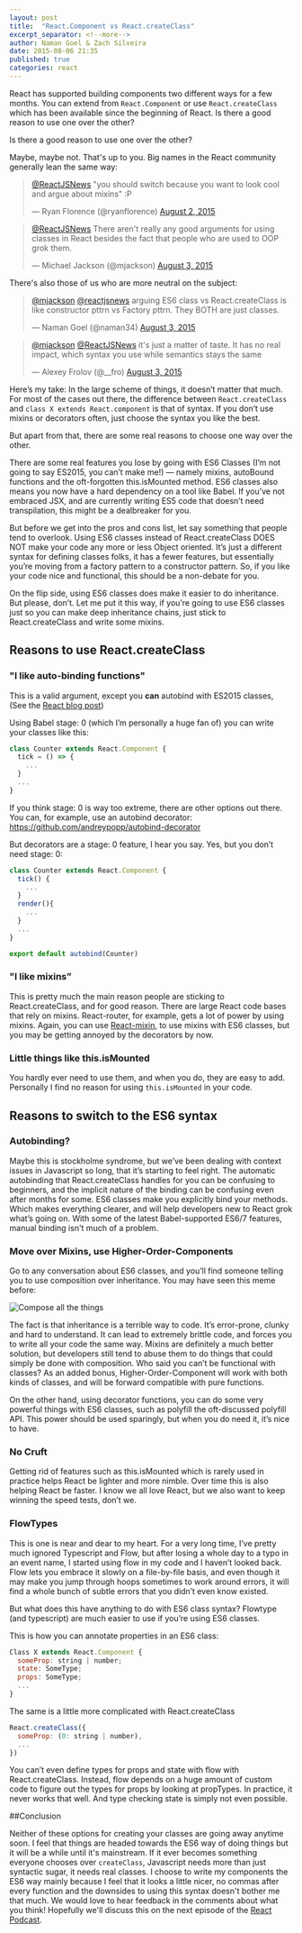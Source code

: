 ```yaml
---
layout: post
title:  "React.Component vs React.createClass"
excerpt_separator: <!--more-->
author: Naman Goel & Zach Silveira
date: 2015-08-06 21:35
published: true
categories: react
---
```


React has supported building components two different ways for a few months. You can extend from `React.Component` or use `React.createClass` which has been available since the beginning of React. Is there a good reason to use one over the other?

<!--more-->
Is there a good reason to use one over the other?

Maybe, maybe not. That's up to you. Big names in the React community generally lean the same way:

<blockquote class="twitter-tweet" lang="en"><p lang="en" dir="ltr"><a href="https://twitter.com/ReactJSNews">@ReactJSNews</a> &quot;you should switch because you want to look cool and argue about mixins&quot; :P</p>&mdash; Ryan Florence (@ryanflorence) <a href="https://twitter.com/ryanflorence/status/627985314393382912">August 2, 2015</a></blockquote>

<blockquote class="twitter-tweet" data-conversation="none" lang="en"><p lang="en" dir="ltr"><a href="https://twitter.com/ReactJSNews">@ReactJSNews</a> There aren&#39;t really any good arguments for using classes in React besides the fact that people who are used to OOP grok them.</p>&mdash; Michael Jackson (@mjackson) <a href="https://twitter.com/mjackson/status/628197552588886016">August 3, 2015</a></blockquote>

There's also those of us who are more neutral on the subject:

<blockquote class="twitter-tweet" data-conversation="none" lang="en"><p lang="en" dir="ltr"><a href="https://twitter.com/mjackson">@mjackson</a> <a href="https://twitter.com/ReactJSNews">@reactjsnews</a> arguing ES6 class vs React.createClass is like constructor pttrn vs Factory pttrn. They BOTH are just classes.</p>&mdash; Naman Goel (@naman34) <a href="https://twitter.com/naman34/status/628316538202947585">August 3, 2015</a></blockquote>

<blockquote class="twitter-tweet" data-conversation="none" lang="en"><p lang="en" dir="ltr"><a href="https://twitter.com/mjackson">@mjackson</a> <a href="https://twitter.com/ReactJSNews">@ReactJSNews</a> it&#39;s just a matter of taste. It has no real impact, which syntax you use while semantics stays the same</p>&mdash; Alexey Frolov (@__fro) <a href="https://twitter.com/__fro/status/628209100187402240">August 3, 2015</a></blockquote>

Here’s my take: In the large scheme of things, it doesn’t matter that much. For most of the cases out there, the difference between `React.createClass` and `class X extends React.component` is that of syntax. If you don’t use mixins or decorators often, just choose the syntax you like the best.

But apart from that, there are some real reasons to choose one way over the other.

There are some real features you lose by going with ES6 Classes (I’m not going to say ES2015, you can’t make me!) — namely mixins, autoBound functions and the oft-forgotten this.isMounted method. ES6 classes also means you now have a hard dependency on a tool like Babel. If you’ve not embraced JSX, and are currently writing ES5 code that doesn’t need transpilation, this might be a dealbreaker for you.

But before we get into the pros and cons list, let say something that people tend to overlook. Using ES6 classes instead of React.createClass DOES NOT make your code any more or less Object oriented. It’s just a different syntax for defining classes folks, it has a fewer features, but essentially you’re moving from a factory pattern to a constructor pattern. So, if you like your code nice and functional, this should be a non-debate for you.

On the flip side, using ES6 classes does make it easier to do inheritance. But please, don’t. Let me put it this way, if you’re going to use ES6 classes just so you can make deep inheritance chains, just stick to React.createClass and write some mixins.

## Reasons to use React.createClass

### "I like auto-binding functions"

This is a valid argument, except you **can** autobind with ES2015 classes, (See the [React blog post](https://facebook.github.io/react/blog/2015/01/27/react-v0.13.0-beta-1.html#autobinding))

Using Babel stage: 0 (which I’m personally a huge fan of) you can write your classes like this:

~~~js
class Counter extends React.Component {
  tick = () => {
    ...
  }
  ...
}

~~~

If you think stage: 0 is way too extreme, there are other options out there. You can, for example, use an autobind decorator: https://github.com/andreypopp/autobind-decorator

But decorators are a stage: 0 feature, I hear you say. Yes, but you don’t need stage: 0:

~~~js
class Counter extends React.Component {
  tick() {
    ...
  }
  render(){
    ...
  }
  ...
}

export default autobind(Counter)
~~~

### "I like mixins”

This is pretty much the main reason people are sticking to React.createClass, and for good reason. There are large React code bases that rely on mixins. React-router, for example, gets a lot of power by using mixins.
Again, you can use [React-mixin](https://www.npmjs.com/package/react-mixin), to use mixins with ES6 classes, but you may be getting annoyed by the decorators by now.

### Little things like this.isMounted

You hardly ever need to use them, and when you do, they are easy to add. Personally I find no reason for using `this.isMounted` in your code.

## Reasons to switch to the ES6 syntax

### Autobinding?
Maybe this is stockholme syndrome, but we’ve been dealing with context issues in Javascript so long, that it’s starting to feel right. The automatic autobinding that React.createClass handles for you can be confusing to beginners, and the implicit nature of the binding can be confusing even after months for some.
ES6 classes make you explicitly bind your methods. Which makes everything clearer, and will help developers new to React grok what’s going on. With some of the latest Babel-supported ES6/7 features, manual binding isn't much of a problem.

### Move over Mixins, use Higher-Order-Components
Go to any conversation about ES6 classes, and you’ll find someone telling you to use composition over inheritance. You may have seen this meme before:

![Compose all the things](https://encrypted-tbn2.gstatic.com/images?q=tbn:ANd9GcRW8W5l3CTR2UAHMvtdvCT-hyJc3Od5gJnyXyS6qrQQDXWLPevMkr164v_S)

The fact is that inheritance is a terrible way to code. It’s error-prone, clunky and hard to understand. It can lead to extremely brittle code, and forces you to write all your code the same way. Mixins are definitely a much better solution, but developers still tend to abuse them to do things that could simply be done with composition. Who said you can’t be functional with classes? As an added bonus, Higher-Order-Component will work with both kinds of classes, and will be forward compatible with pure functions.

On the other hand, using decorator functions, you can do some very powerful things with ES6 classes, such as polyfill the oft-discussed polyfill API. This power should be used sparingly, but when you do need it, it’s nice to have.

### No Cruft
Getting rid of features such as this.isMounted which is rarely used in practice helps React be lighter and more nimble. Over time this is also helping React be faster. I know we all love React, but we also want to keep winning the speed tests, don’t we.

### FlowTypes
This is one is near and dear to my heart. For a very long time, I’ve pretty much ignored Typescript and Flow, but after losing a whole day to a typo in an event name, I started using flow in my code and I haven’t looked back. Flow lets you embrace it slowly on a file-by-file basis, and even though it may make you jump through hoops sometimes to work around errors, it will find a whole bunch of subtle errors that you didn’t even know existed.

But what does this have anything to do with ES6 class syntax? Flowtype (and typescript) are much easier to use if you’re using ES6 classes.

This is how you can annotate properties in an ES6 class:

~~~js
Class X extends React.Component {
  someProp: string | number;
  state: SomeType;
  props: SomeType;
  ...
}
~~~

The same is a little more complicated with React.createClass
~~~js
React.createClass({
  someProp: (0: string | number),
  ...
})
~~~

You can’t even define types for props and state with flow with React.createClass. Instead, flow depends on a huge amount of custom code to figure out the types for props by looking at propTypes. In practice, it never works that well. And type checking state is simply not even possible.

##Conclusion

Neither of these options for creating your classes are going away anytime soon. I feel that things are headed towards the ES6 way of doing things but it will be a while until it's mainstream. If it ever becomes something everyone chooses over `createClass`, Javascript needs more than just syntactic sugar, it needs real classes. I choose to write my components the ES6 way mainly because I feel that it looks a little nicer, no commas after every function and the downsides to using this syntax doesn't bother me that much. We would love to hear feedback in the comments about what you think! Hopefully we'll discuss this on the next episode of the [React Podcast](http://reactpodcast.com).
